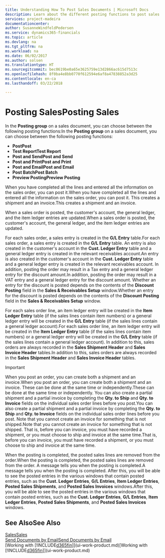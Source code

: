 ```yaml
---
title: Understanding How To Post Sales Documents | Microsoft Docs
description: Learn about the different posting functions to post sales documents.
services: project-madeira
documentationcenter: 
author: SusanneWindfeldPedersen
ms.service: dynamics365-financials
ms.topic: article
ms.devlang: na
ms.tgt_pltfrm: na
ms.workload: na
ms.date: 06/02/2017
ms.author: solsen
ms.translationtype: HT
ms.sourcegitcommit: bec0619be0a65e3625759e13d2866ac615d7513c
ms.openlocfilehash: 8f0ba4e8bb0770f612594e6af8a47838852a3d25
ms.contentlocale: en-ca
ms.lasthandoff: 03/22/2018

---
```

# <a name="posting-sales"></a><span data-ttu-id="d9071-103">Posting Sales</span><span class="sxs-lookup"><span data-stu-id="d9071-103">Posting Sales</span></span>
<span data-ttu-id="d9071-104">In the **Posting group** on a sales document, you can choose between the following posting functions:</span><span class="sxs-lookup"><span data-stu-id="d9071-104">In the **Posting group** on a sales document, you can choose between the following posting functions:</span></span>

* <span data-ttu-id="d9071-105">**Post**</span><span class="sxs-lookup"><span data-stu-id="d9071-105">**Post**</span></span>
* <span data-ttu-id="d9071-106">**Test Report**</span><span class="sxs-lookup"><span data-stu-id="d9071-106">**Test Report**</span></span>
* <span data-ttu-id="d9071-107">**Post and Send**</span><span class="sxs-lookup"><span data-stu-id="d9071-107">**Post and Send**</span></span>
* <span data-ttu-id="d9071-108">**Post and Print**</span><span class="sxs-lookup"><span data-stu-id="d9071-108">**Post and Print**</span></span>
* <span data-ttu-id="d9071-109">**Post and Email**</span><span class="sxs-lookup"><span data-stu-id="d9071-109">**Post and Email**</span></span>
* <span data-ttu-id="d9071-110">**Post Batch**</span><span class="sxs-lookup"><span data-stu-id="d9071-110">**Post Batch**</span></span>
* <span data-ttu-id="d9071-111">**Preview Posting**</span><span class="sxs-lookup"><span data-stu-id="d9071-111">**Preview Posting**</span></span>

<span data-ttu-id="d9071-112">When you have completed all the lines and entered all the information on the sales order, you can post it.</span><span class="sxs-lookup"><span data-stu-id="d9071-112">When you have completed all the lines and entered all the information on the sales order, you can post it.</span></span> <span data-ttu-id="d9071-113">This creates a shipment and an invoice.</span><span class="sxs-lookup"><span data-stu-id="d9071-113">This creates a shipment and an invoice.</span></span>

<span data-ttu-id="d9071-114">When a sales order is posted, the customer's account, the general ledger, and the item ledger entries are updated.</span><span class="sxs-lookup"><span data-stu-id="d9071-114">When a sales order is posted, the customer's account, the general ledger, and the item ledger entries are updated.</span></span>

<span data-ttu-id="d9071-115">For each sales order, a sales entry is created in the **G/L Entry** table.</span><span class="sxs-lookup"><span data-stu-id="d9071-115">For each sales order, a sales entry is created in the **G/L Entry** table.</span></span> <span data-ttu-id="d9071-116">An entry is also created in the customer's account in the **Cust. Ledger Entry** table and a general ledger entry is created in the relevant receivables account.</span><span class="sxs-lookup"><span data-stu-id="d9071-116">An entry is also created in the customer's account in the **Cust. Ledger Entry** table and a general ledger entry is created in the relevant receivables account.</span></span> <span data-ttu-id="d9071-117">In addition, posting the order may result in a Tax entry and a general ledger entry for the discount amount.</span><span class="sxs-lookup"><span data-stu-id="d9071-117">In addition, posting the order may result in a VAT entry and a general ledger entry for the discount amount.</span></span> <span data-ttu-id="d9071-118">Whether an entry for the discount is posted depends on the contents of the **Discount Posting** field in the **Sales & Receivables Setup** window.</span><span class="sxs-lookup"><span data-stu-id="d9071-118">Whether an entry for the discount is posted depends on the contents of the **Discount Posting** field in the **Sales & Receivables Setup** window.</span></span>

<span data-ttu-id="d9071-119">For each sales order line, an item ledger entry will be created in the **Item Ledger Entry** table (if the sales lines contain item numbers) or a general ledger entry will be created in the **G/L Entry** table (if the sales lines contain a general ledger account).</span><span class="sxs-lookup"><span data-stu-id="d9071-119">For each sales order line, an item ledger entry will be created in the **Item Ledger Entry** table (if the sales lines contain item numbers) or a general ledger entry will be created in the **G/L Entry** table (if the sales lines contain a general ledger account).</span></span> <span data-ttu-id="d9071-120">In addition to this, sales orders are always recorded in the **Sales Shipment Header** and **Sales Invoice Header** tables.</span><span class="sxs-lookup"><span data-stu-id="d9071-120">In addition to this, sales orders are always recorded in the **Sales Shipment Header** and **Sales Invoice Header** tables.</span></span>

> [!IMPORTANT]  
>   <span data-ttu-id="d9071-121">When you post an order, you can create both a shipment and an invoice.</span><span class="sxs-lookup"><span data-stu-id="d9071-121">When you post an order, you can create both a shipment and an invoice.</span></span> <span data-ttu-id="d9071-122">These can be done at the same time or independently.</span><span class="sxs-lookup"><span data-stu-id="d9071-122">These can be done at the same time or independently.</span></span> <span data-ttu-id="d9071-123">You can also create a partial shipment and a partial invoice by completing the **Qty. to Ship** and **Qty. to Invoice** fields on the individual sales order lines before you post.</span><span class="sxs-lookup"><span data-stu-id="d9071-123">You can also create a partial shipment and a partial invoice by completing the **Qty. to Ship** and **Qty. to Invoice** fields on the individual sales order lines before you post.</span></span> <span data-ttu-id="d9071-124">Note that you cannot create an invoice for something that is not shipped.</span><span class="sxs-lookup"><span data-stu-id="d9071-124">Note that you cannot create an invoice for something that is not shipped.</span></span> <span data-ttu-id="d9071-125">That is, before you can invoice, you must have recorded a shipment, or you must choose to ship and invoice at the same time.</span><span class="sxs-lookup"><span data-stu-id="d9071-125">That is, before you can invoice, you must have recorded a shipment, or you must choose to ship and invoice at the same time.</span></span>

<span data-ttu-id="d9071-126">When the posting is completed, the posted sales lines are removed from the order.</span><span class="sxs-lookup"><span data-stu-id="d9071-126">When the posting is completed, the posted sales lines are removed from the order.</span></span> <span data-ttu-id="d9071-127">A message tells you when the posting is completed.</span><span class="sxs-lookup"><span data-stu-id="d9071-127">A message tells you when the posting is completed.</span></span> <span data-ttu-id="d9071-128">After this, you will be able to see the posted entries in the various windows that contain posted entries, such as the **Cust. Ledger Entries**, **G/L Entries**, **Item Ledger Entries**, **Posted Sales Shipments**, and **Posted Sales Invoices** windows.</span><span class="sxs-lookup"><span data-stu-id="d9071-128">After this, you will be able to see the posted entries in the various windows that contain posted entries, such as the **Cust. Ledger Entries**, **G/L Entries**, **Item Ledger Entries**, **Posted Sales Shipments**, and **Posted Sales Invoices** windows.</span></span>

## <a name="see-also"></a><span data-ttu-id="d9071-129">See Also</span><span class="sxs-lookup"><span data-stu-id="d9071-129">See Also</span></span>
[<span data-ttu-id="d9071-130">Sales</span><span class="sxs-lookup"><span data-stu-id="d9071-130">Sales</span></span>](sales-manage-sales.md)  
[<span data-ttu-id="d9071-131">Send Documents by Email</span><span class="sxs-lookup"><span data-stu-id="d9071-131">Send Documents by Email</span></span>](ui-how-send-documents-email.md)  
<span data-ttu-id="d9071-132">[Working with [!INCLUDE[d365fin](includes/d365fin_md.md)]](ui-work-product.md)</span><span class="sxs-lookup"><span data-stu-id="d9071-132">[Working with [!INCLUDE[d365fin](includes/d365fin_md.md)]](ui-work-product.md)</span></span>


